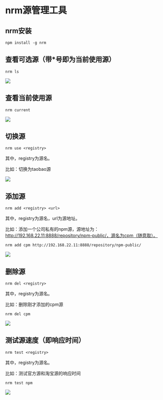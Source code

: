 # nrm源管理工具

## nrm安装

```
npm install -g nrm
```
## 查看可选源（带*号即为当前使用源）

```
nrm ls
```
<a data-fancybox title="" href="http://blog.colastar.club/static/images/nrmls.png">![](http://blog.colastar.club/static/images/nrmls.png)</a>

## 查看当前使用源

```
nrm current
```
<a data-fancybox title="" href="http://blog.colastar.club/static/images/nrmcurrent.png">![](http://blog.colastar.club/static/images/nrmcurrent.png)</a>

## 切换源

```
nrm use <registry>
```
其中，registry为源名。

比如：切换为taobao源

<a data-fancybox title="" href="http://blog.colastar.club/static/images/nrmuse.png">![](http://blog.colastar.club/static/images/nrmuse.png)</a>

## 添加源

```
nrm add <registry> <url>
```
其中，registry为源名，url为源地址。

比如：添加一个公司私有的npm源，源地址为：http://192.168.22.11:8888/repository/npm-public/，源名为cpm（随意取）。

```
nrm add cpm http://192.168.22.11:8888/repository/npm-public/
```
<a data-fancybox title="" href="http://blog.colastar.club/static/images/nrmadd.png">![](http://blog.colastar.club/static/images/nrmadd.png)</a>
## 删除源

```
nrm del <registry>
```
其中，registry为源名。

比如：删除刚才添加的cpm源
```
nrm del cpm
```
<a data-fancybox title="" href="http://blog.colastar.club/static/images/nrmdel.png">![](http://blog.colastar.club/static/images/nrmdel.png)</a>

## 测试源速度（即响应时间）

```
nrm test <registry>
```

其中，registry为源名。

比如：测试官方源和淘宝源的响应时间

```
nrm test npm
```
<a data-fancybox title="" href="http://blog.colastar.club/static/images/nrmtest.png">![](http://blog.colastar.club/static/images/nrmtest.png)</a>



